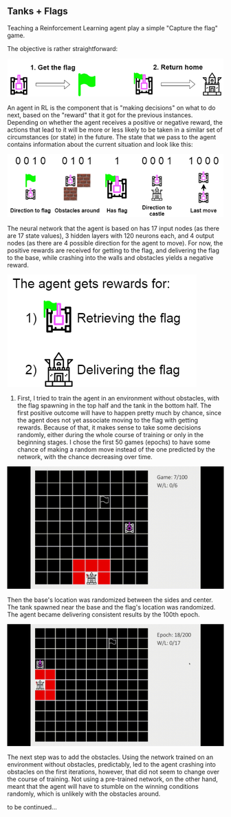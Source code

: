 ## Tanks + Flags 

Teaching a Reinforcement Learning agent play a simple "Capture the flag" game. 

The objective is rather straightforward: 

![basics](/img/readme/diag0.png)

An agent in RL is the component that is "making decisions" on what to do next, based on the "reward" that it got for the previous instances. Depending on whether the agent receives a positive or negative reward, the actions that lead to it  will be more or less likely to be taken in a similar set of circumstances (or state) in the future. The state that we pass to the agent contains information about the current situation and look like this: 

![state](/img/readme/diag1.png)

The neural network that the agent is based on has 17 input nodes (as there are 17 state values), 3 hidden layers with 120 neurons each, and 4 output nodes (as there are 4 possible direction for the agent to move). 
For now, the positive rewards are received for getting to the flag, and delivering the flag to the base, while crashing into the walls and obstacles yields a negative reward.  

![state](/img/readme/diag2.png)

1) First, I tried to train the agent in an environment without obstacles, with the flag spawning in the top half and the tank in the bottom half. The first positive outcome will have to happen pretty much by chance, since the agent does not yet associate moving to the flag with getting rewards. Because of that, it makes sense to take some decisions randomly, either during the whole course of training or only in the beginning stages. I chose the first 50 games (epochs) to have some chance of making a random move instead of the one predicted by the network, with the chance decreasing over time.  

![phase 1](/img/gifs/phase1.gif)

Then the base's location was randomized between the sides and center. The tank spawned near the base and the flag's location was randomized. The agent became delivering consistent results by the 100th epoch. 

![phase 2](/img/gifs/phase2.gif)

The next step was to add the obstacles. Using the network trained on an environment without obstacles, predictably, led to the agent crashing into obstacles on the first iterations, however, that did not seem to change over the course of training. Not using a pre-trained network, on the other hand, meant that the agent will have to stumble on the winning conditions randomly, which is unlikely with the obstacles around.

to be continued...
